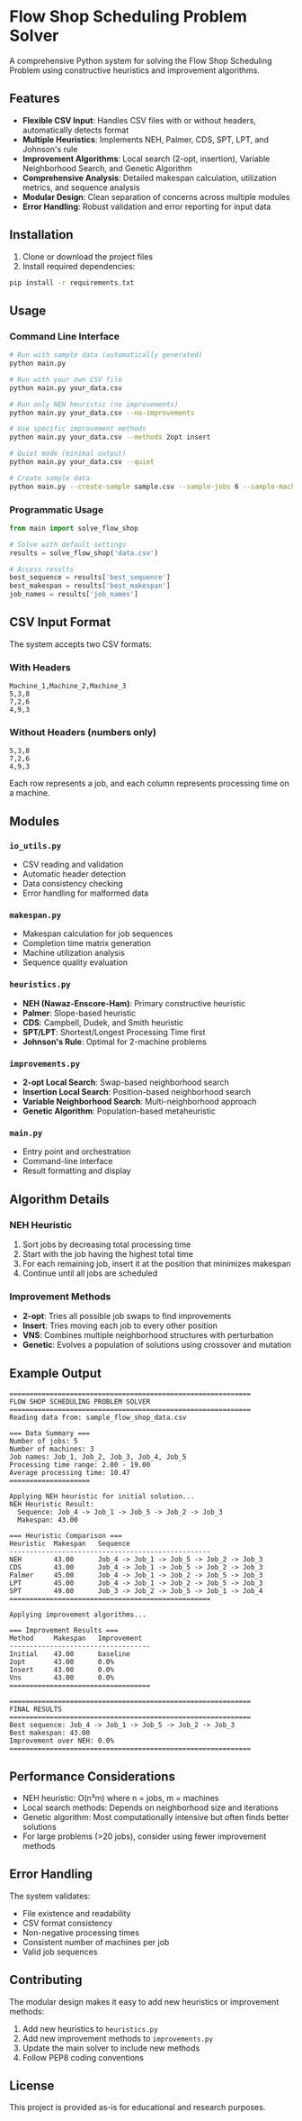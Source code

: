 # Flow Shop Scheduling Problem Solver

A comprehensive Python system for solving the Flow Shop Scheduling Problem using constructive heuristics and improvement algorithms.

## Features

- **Flexible CSV Input**: Handles CSV files with or without headers, automatically detects format
- **Multiple Heuristics**: Implements NEH, Palmer, CDS, SPT, LPT, and Johnson's rule
- **Improvement Algorithms**: Local search (2-opt, insertion), Variable Neighborhood Search, and Genetic Algorithm
- **Comprehensive Analysis**: Detailed makespan calculation, utilization metrics, and sequence analysis
- **Modular Design**: Clean separation of concerns across multiple modules
- **Error Handling**: Robust validation and error reporting for input data

## Installation

1. Clone or download the project files
2. Install required dependencies:
```bash
pip install -r requirements.txt
```

## Usage

### Command Line Interface

```bash
# Run with sample data (automatically generated)
python main.py

# Run with your own CSV file
python main.py your_data.csv

# Run only NEH heuristic (no improvements)
python main.py your_data.csv --no-improvements

# Use specific improvement methods
python main.py your_data.csv --methods 2opt insert

# Quiet mode (minimal output)
python main.py your_data.csv --quiet

# Create sample data
python main.py --create-sample sample.csv --sample-jobs 6 --sample-machines 4
```

### Programmatic Usage

```python
from main import solve_flow_shop

# Solve with default settings
results = solve_flow_shop('data.csv')

# Access results
best_sequence = results['best_sequence']
best_makespan = results['best_makespan']
job_names = results['job_names']
```

## CSV Input Format

The system accepts two CSV formats:

### With Headers
```csv
Machine_1,Machine_2,Machine_3
5,3,8
7,2,6
4,9,3
```

### Without Headers (numbers only)
```csv
5,3,8
7,2,6
4,9,3
```

Each row represents a job, and each column represents processing time on a machine.

## Modules

### `io_utils.py`
- CSV reading and validation
- Automatic header detection
- Data consistency checking
- Error handling for malformed data

### `makespan.py`
- Makespan calculation for job sequences
- Completion time matrix generation
- Machine utilization analysis
- Sequence quality evaluation

### `heuristics.py`
- **NEH (Nawaz-Enscore-Ham)**: Primary constructive heuristic
- **Palmer**: Slope-based heuristic
- **CDS**: Campbell, Dudek, and Smith heuristic
- **SPT/LPT**: Shortest/Longest Processing Time first
- **Johnson's Rule**: Optimal for 2-machine problems

### `improvements.py`
- **2-opt Local Search**: Swap-based neighborhood search
- **Insertion Local Search**: Position-based neighborhood search
- **Variable Neighborhood Search**: Multi-neighborhood approach
- **Genetic Algorithm**: Population-based metaheuristic

### `main.py`
- Entry point and orchestration
- Command-line interface
- Result formatting and display

## Algorithm Details

### NEH Heuristic
1. Sort jobs by decreasing total processing time
2. Start with the job having the highest total time
3. For each remaining job, insert it at the position that minimizes makespan
4. Continue until all jobs are scheduled

### Improvement Methods
- **2-opt**: Tries all possible job swaps to find improvements
- **Insert**: Tries moving each job to every other position
- **VNS**: Combines multiple neighborhood structures with perturbation
- **Genetic**: Evolves a population of solutions using crossover and mutation

## Example Output

```
============================================================
FLOW SHOP SCHEDULING PROBLEM SOLVER
============================================================
Reading data from: sample_flow_shop_data.csv

=== Data Summary ===
Number of jobs: 5
Number of machines: 3
Job names: Job_1, Job_2, Job_3, Job_4, Job_5
Processing time range: 2.00 - 19.00
Average processing time: 10.47
====================

Applying NEH heuristic for initial solution...
NEH Heuristic Result:
  Sequence: Job_4 -> Job_1 -> Job_5 -> Job_2 -> Job_3
  Makespan: 43.00

=== Heuristic Comparison ===
Heuristic  Makespan   Sequence
--------------------------------------------------
NEH        43.00      Job_4 -> Job_1 -> Job_5 -> Job_2 -> Job_3
CDS        43.00      Job_4 -> Job_1 -> Job_5 -> Job_2 -> Job_3
Palmer     45.00      Job_4 -> Job_1 -> Job_2 -> Job_5 -> Job_3
LPT        45.00      Job_4 -> Job_1 -> Job_2 -> Job_5 -> Job_3
SPT        49.00      Job_3 -> Job_2 -> Job_5 -> Job_1 -> Job_4
==================================================

Applying improvement algorithms...

=== Improvement Results ===
Method     Makespan   Improvement 
-----------------------------------
Initial    43.00      baseline    
2opt       43.00      0.0%        
Insert     43.00      0.0%        
Vns        43.00      0.0%        
===================================

============================================================
FINAL RESULTS
============================================================
Best sequence: Job_4 -> Job_1 -> Job_5 -> Job_2 -> Job_3
Best makespan: 43.00
Improvement over NEH: 0.0%
============================================================
```

## Performance Considerations

- NEH heuristic: O(n³m) where n = jobs, m = machines
- Local search methods: Depends on neighborhood size and iterations
- Genetic algorithm: Most computationally intensive but often finds better solutions
- For large problems (>20 jobs), consider using fewer improvement methods

## Error Handling

The system validates:
- File existence and readability
- CSV format consistency
- Non-negative processing times
- Consistent number of machines per job
- Valid job sequences

## Contributing

The modular design makes it easy to add new heuristics or improvement methods:

1. Add new heuristics to `heuristics.py`
2. Add new improvement methods to `improvements.py`
3. Update the main solver to include new methods
4. Follow PEP8 coding conventions

## License

This project is provided as-is for educational and research purposes.
